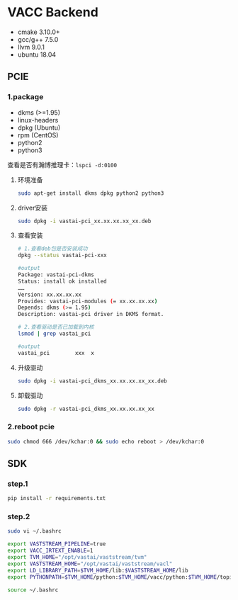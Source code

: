 # VACC Backend

- cmake 3.10.0+
- gcc/g++ 7.5.0
- llvm 9.0.1
- ubuntu 18.04

## PCIE

### 1.package

- dkms (>=1.95)
- linux-headers
- dpkg (Ubuntu)
- rpm  (CentOS)
- python2
- python3

查看是否有瀚博推理卡：`lspci -d:0100`

1. 环境准备

   ```bash
   sudo apt-get install dkms dpkg python2 python3
   ```

2. driver安装

   ```bash
   sudo dpkg -i vastai-pci_xx.xx.xx.xx_xx.deb
   ```

3. 查看安装

   ```bash
   # 1.查看deb包是否安装成功
   dpkg --status vastai-pci-xxx

   #output
   Package: vastai-pci-dkms
   Status: install ok installed
   ……
   Version: xx.xx.xx.xx
   Provides: vastai-pci-modules (= xx.xx.xx.xx)
   Depends: dkms (>= 1.95)
   Description: vastai-pci driver in DKMS format.

   # 2.查看驱动是否已加载到内核
   lsmod | grep vastai_pci

   #output
   vastai_pci        xxx  x
   ```

4. 升级驱动

   ```bash
   sudo dpkg -i vastai-pci_dkms_xx.xx.xx.xx_xx.deb
   ```

5. 卸载驱动

   ```bash
   sudo dpkg -r vastai-pci_dkms_xx.xx.xx.xx_xx
   ```

### 2.reboot pcie

```bash
sudo chmod 666 /dev/kchar:0 && sudo echo reboot > /dev/kchar:0
```

## SDK

### step.1

```bash
pip install -r requirements.txt
```

### step.2

```bash
sudo vi ~/.bashrc

export VASTSTREAM_PIPELINE=true
export VACC_IRTEXT_ENABLE=1
export TVM_HOME="/opt/vastai/vaststream/tvm"
export VASTSTREAM_HOME="/opt/vastai/vaststream/vacl"
export LD_LIBRARY_PATH=$TVM_HOME/lib:$VASTSTREAM_HOME/lib
export PYTHONPATH=$TVM_HOME/python:$TVM_HOME/vacc/python:$TVM_HOME/topi/python:${PYTHONPATH}:$VASTSTREAM_HOME/python

source ~/.bashrc
```
